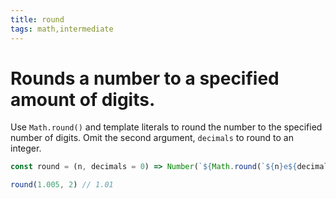 ```yaml
---
title: round
tags: math,intermediate
---
```


# Rounds a number to a specified amount of digits.

Use `Math.round()` and template literals to round the number to the specified number of digits.
Omit the second argument, `decimals` to round to an integer.

```js
const round = (n, decimals = 0) => Number(`${Math.round(`${n}e${decimals}`)}e-${decimals}`)
```

```js
round(1.005, 2) // 1.01
```
